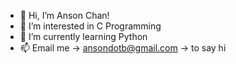 - 👋 Hi, I’m Anson Chan!
- 👀 I’m interested in C Programming
- 🌱 I’m currently learning Python
- 📫 Email me -> ansondotb@gmail.com -> to say hi

<!---
ansonchan1999/ansonchan1999 is a ✨ special ✨ repository because its `README.md` (this file) appears on your GitHub profile.
You can click the Preview link to take a look at your changes.
--->

